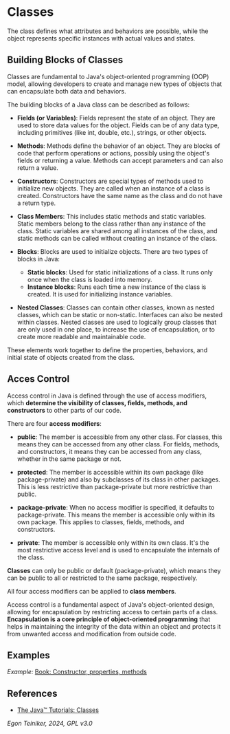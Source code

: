 # Classes

The class defines what attributes and behaviors are possible, while the object represents 
specific instances with actual values and states.


## Building Blocks of Classes

Classes are fundamental to Java's object-oriented programming (OOP) model, 
allowing developers to create and manage new types of objects that can 
encapsulate both data and behaviors.

The building blocks of a Java class can be described as follows:

* **Fields (or Variables)**: Fields represent the state of an object. They are used 
    to store data values for the object. Fields can be of any data type, including 
    primitives (like int, double, etc.), strings, or other objects.

* **Methods**: Methods define the behavior of an object. They are blocks of code that 
    perform operations or actions, possibly using the object's fields or returning a 
    value. Methods can accept parameters and can also return a value.

* **Constructors**: Constructors are special types of methods used to initialize new 
    objects. They are called when an instance of a class is created. Constructors have 
    the same name as the class and do not have a return type.

* **Class Members**: This includes static methods and static variables. Static members 
    belong to the class rather than any instance of the class. Static variables are 
    shared among all instances of the class, and static methods can be called without 
    creating an instance of the class.

* **Blocks**: Blocks are used to initialize objects. There are two types of blocks in Java:
    * **Static blocks**: Used for static initializations of a class. It runs only once 
        when the class is loaded into memory.
    * **Instance blocks**: Runs each time a new instance of the class is created. It is 
        used for initializing instance variables.

* **Nested Classes**: Classes can contain other classes, known as nested classes, 
    which can be static or non-static. Interfaces can also be nested within classes. 
    Nested classes are used to logically group classes that are only used in one place, to 
    increase the use of encapsulation, or to create more readable and maintainable code.

These elements work together to define the properties, behaviors, and initial state of objects 
created from the class. 


## Acces Control 

Access control in Java is defined through the use of access modifiers, which 
**determine the visibility of classes, fields, methods, and constructors** to other 
parts of our code. 

There are four **access modifiers**:

* **public**: The member is accessible from any other class. 
    For classes, this means they can be accessed from any other class. 
    For fields, methods, and constructors, it means they can be accessed from any 
    class, whether in the same package or not.

* **protected**: The member is accessible within its own package (like package-private) 
    and also by subclasses of its class in other packages. 
    This is less restrictive than package-private but more restrictive than public.

* **package-private**: When no access modifier is specified, it defaults to package-private. 
    This means the member is accessible only within its own package. 
    This applies to classes, fields, methods, and constructors.

* **private**: The member is accessible only within its own class. It's the most 
    restrictive access level and is used to encapsulate the internals of the class.

**Classes** can only be public or default (package-private), which means they can be 
    public to all or restricted to the same package, respectively.

All four access modifiers can be applied to **class members**. 

Access control is a fundamental aspect of Java's object-oriented design, allowing for 
encapsulation by restricting access to certain parts of a class. 
**Encapsulation is a core principle of object-oriented programming** that helps in maintaining 
the integrity of the data within an object and protects it from unwanted access and modification 
from outside code.


## Examples

_Example:_ [Book: Constructor, properties, methods](Book/)


## References
* [The Java™ Tutorials: Classes](https://docs.oracle.com/javase/tutorial/java/javaOO/classes.html)

*Egon Teiniker, 2024, GPL v3.0*
